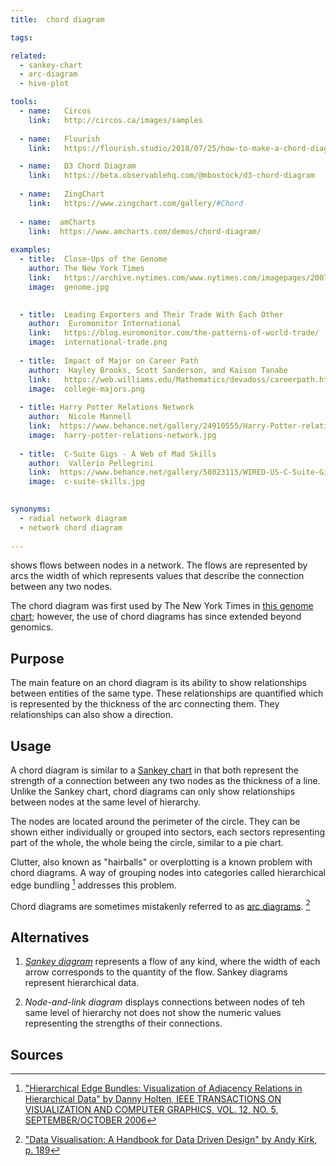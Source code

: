 ```yaml
---
title:  chord diagram

tags:

related:
  - sankey-chart
  - arc-diagram
  - hive-plot

tools:
  - name:   Circos
    link:   http://circos.ca/images/samples
    
  - name:   Flourish
    link:   https://flourish.studio/2018/07/25/how-to-make-a-chord-diagram/

  - name:   D3 Chord Diagram
    link:   https://beta.observablehq.com/@mbostock/d3-chord-diagram
    
  - name:   ZingChart
    link:   https://www.zingchart.com/gallery/#Chord
    
  - name:  amCharts
    link:  https://www.amcharts.com/demos/chord-diagram/
    
examples:
  - title:  Close-Ups of the Genome
    author: The New York Times
    link:   https://archive.nytimes.com/www.nytimes.com/imagepages/2007/01/22/science/20070123_SCI_ILLO.html
    image:  genome.jpg
    

  - title:  Leading Exporters and Their Trade With Each Other
    author:  Euromonitor International
    link:   https://blog.euromonitor.com/the-patterns-of-world-trade/
    image:  international-trade.png
    
  - title:  Impact of Major on Career Path
    author:  Hayley Brooks, Scott Sanderson, and Kaison Tanabe
    link:   https://web.williams.edu/Mathematics/devadoss/careerpath.html
    image:  college-majors.png
  
  - title: Harry Potter Relations Network
    author:  Nicole Mannell
    link:  https://www.behance.net/gallery/24910555/Harry-Potter-relations-network
    image:  harry-potter-relations-network.jpg
  
  - title:  C-Suite Gigs - A Web of Mad Skills
    author:  Vallerio Pellegrini
    link:  https://www.behance.net/gallery/58023115/WIRED-US-C-Suite-Gigs
    image:  c-suite-skills.jpg

    
synonyms:
  - radial network diagram
  - network chord diagram
  
---
```


shows flows between nodes in a network. The flows are represented by arcs the width of which represents values that describe the connection between any two nodes.

<!--more-->

The chord diagram was first used by The New York Times in [this genome chart](https://archive.nytimes.com/www.nytimes.com/imagepages/2007/01/22/science/20070123_SCI_ILLO.html); however, the use of chord diagrams has since extended beyond genomics.

## Purpose
The main feature on an chord diagram is its ability to show relationships between entities of the same type. These relationships are quantified which is represented by the thickness of the arc connecting them. They relationships can also show a direction.

## Usage
A chord diagram is similar to a [Sankey chart](/sankey-chart) in that both represent the strength of a connection between any two nodes as the thickness of a line. Unlike the Sankey chart, chord diagrams can only show relationships between nodes at the same level of hierarchy.

The nodes are located around the perimeter of the circle. They can be shown either individually or grouped into sectors, each sectors representing part of the whole, the whole being the circle, similar to a pie chart.

Clutter, also known as "hairballs" or overplotting is a known problem with chord diagrams. A way of grouping nodes into categories called hierarchical edge bundling [^holten] addresses this problem. 

Chord diagrams are sometimes mistakenly referred to as [arc diagrams](/arc-diagram). [^kirk]

## Alternatives

1. [*Sankey diagram*](/sankey-diagram) represents a flow of any kind, where the width of each arrow corresponds to the quantity of the flow. Sankey diagrams represent hierarchical data.

2. *Node-and-link diagram* displays connections between nodes of teh same level of hierarchy not does not show the numeric values representing the strengths of their connections.



## Sources

[^kirk]: ["Data Visualisation: A Handbook for Data Driven Design" by Andy Kirk, p. 189](https://books.google.com/books?id=ZrCJDAAAQBAJ&pg=PT295&lpg=PT295&dq=%22radial+network+diagram%22&source=bl&ots=aO2AtxUx3r&sig=ACfU3U3Fk3k7Via9TpgoSqwuUHPzcCl2oA&hl=en&sa=X&ved=2ahUKEwjY74LC4srhAhVi5eAKHf-2BbwQ6AEwCXoECAgQAQ#v=onepage&q=%22chord%20diagram%22&f=false)
[^holten]: ["Hierarchical Edge Bundles: Visualization of Adjacency Relations in Hierarchical Data" by Danny Holten, IEEE TRANSACTIONS ON VISUALIZATION AND COMPUTER GRAPHICS, VOL. 12, NO. 5, SEPTEMBER/OCTOBER 2006](https://aviz.fr/wiki/uploads/Teaching2014/bundles_infovis.pdf)


